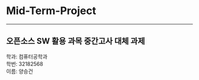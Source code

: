 # Mid-Term-Project

---

## 오픈소스 SW 활용 과목 중간고사 대체 과제 

학과: 컴퓨터공학과 <br>
학번: 32182568 <br>
이름: 양승건 <br>
